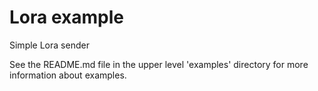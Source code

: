 # Lora example

Simple Lora sender

See the README.md file in the upper level 'examples' directory for more information about examples.
